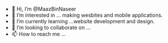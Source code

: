 - 👋 Hi, I’m @MaazBinNaseer
- 👀 I’m interested in ... making wesbites and mobile applications. 
- 🌱 I’m currently learning ...website development and design.
- 💞️ I’m looking to collaborate on ...
- 📫 How to reach me ...

<!---
MaazBinNaseer/MaazBinNaseer is a ✨ special ✨ repository because its `README.md` (this file) appears on your GitHub profile.
You can click the Preview link to take a look at your changes.
--->
